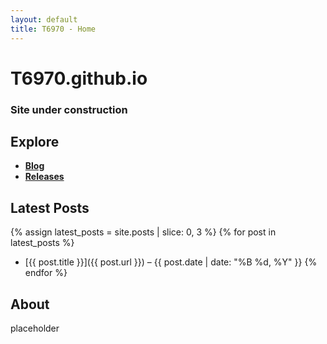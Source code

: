 ```yaml
---
layout: default
title: T6970 - Home
---
```


# T6970.github.io

### Site under construction

## Explore

- [**Blog**](/blog/)
- [**Releases**](/app/)

## Latest Posts

{% assign latest_posts = site.posts | slice: 0, 3 %}
{% for post in latest_posts %}
- [{{ post.title }}]({{ post.url }}) – {{ post.date | date: "%B %d, %Y" }}
{% endfor %}

## About 

placeholder 
